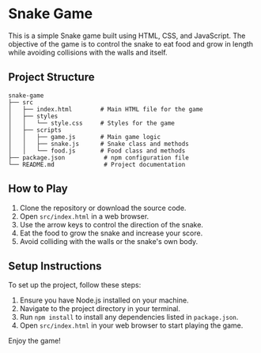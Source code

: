 # Snake Game

This is a simple Snake game built using HTML, CSS, and JavaScript. The objective of the game is to control the snake to eat food and grow in length while avoiding collisions with the walls and itself.

## Project Structure

```
snake-game
├── src
│   ├── index.html        # Main HTML file for the game
│   ├── styles
│   │   └── style.css     # Styles for the game
│   ├── scripts
│   │   ├── game.js       # Main game logic
│   │   ├── snake.js      # Snake class and methods
│   │   └── food.js       # Food class and methods
├── package.json           # npm configuration file
└── README.md              # Project documentation
```

## How to Play

1. Clone the repository or download the source code.
2. Open `src/index.html` in a web browser.
3. Use the arrow keys to control the direction of the snake.
4. Eat the food to grow the snake and increase your score.
5. Avoid colliding with the walls or the snake's own body.

## Setup Instructions

To set up the project, follow these steps:

1. Ensure you have Node.js installed on your machine.
2. Navigate to the project directory in your terminal.
3. Run `npm install` to install any dependencies listed in `package.json`.
4. Open `src/index.html` in your web browser to start playing the game.

Enjoy the game!